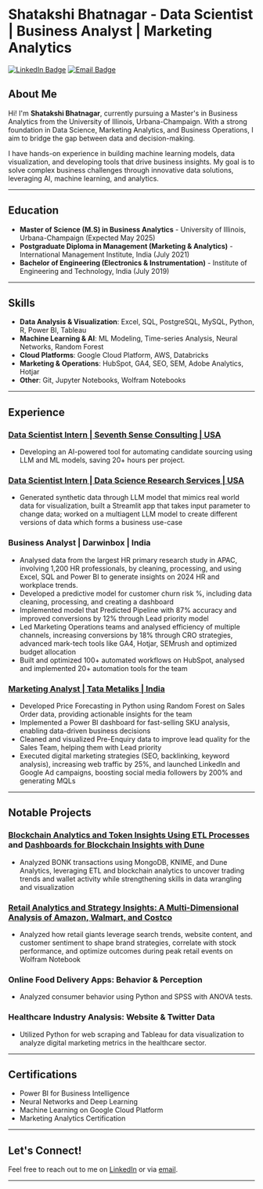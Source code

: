 # Shatakshi Bhatnagar - Data Scientist | Business Analyst | Marketing Analytics

[![LinkedIn Badge](https://img.shields.io/badge/LinkedIn-shatakshibhatnagar-blue)](https://www.linkedin.com/in/shatakshibhatnagar/) 
[![Email Badge](https://img.shields.io/badge/Email-sb99@illinois.edu-red)](mailto:sb99@illinois.edu)

## About Me

Hi! I'm **Shatakshi Bhatnagar**, currently pursuing a Master's in Business Analytics from the University of Illinois, Urbana-Champaign. With a strong foundation in Data Science, Marketing Analytics, and Business Operations, I aim to bridge the gap between data and decision-making.

I have hands-on experience in building machine learning models, data visualization, and developing tools that drive business insights. My goal is to solve complex business challenges through innovative data solutions, leveraging AI, machine learning, and analytics.

---

## Education

- **Master of Science (M.S) in Business Analytics** - University of Illinois, Urbana-Champaign (Expected May 2025)
- **Postgraduate Diploma in Management (Marketing & Analytics)** - International Management Institute, India (July 2021)
- **Bachelor of Engineering (Electronics & Instrumentation)** - Institute of Engineering and Technology, India (July 2019)

---

## Skills

- **Data Analysis & Visualization**: Excel, SQL, PostgreSQL, MySQL, Python, R, Power BI, Tableau
- **Machine Learning & AI**: ML Modeling, Time-series Analysis, Neural Networks, Random Forest
- **Cloud Platforms**: Google Cloud Platform, AWS, Databricks
- **Marketing & Operations**: HubSpot, GA4, SEO, SEM, Adobe Analytics, Hotjar
- **Other**: Git, Jupyter Notebooks, Wolfram Notebooks

---

## Experience

### [Data Scientist Intern | **Seventh Sense Consulting** | USA](https://github.com/shatakshidata/aiRecruitment)
- Developing an AI-powered tool for automating candidate sourcing using LLM and ML models, saving 20+ hours per project.

### [Data Scientist Intern | **Data Science Research Services** | USA](https://github.com/shatakshidata/datagenerator)
- Generated synthetic data through LLM model that mimics real world data for visualization, built a Streamlit app that takes input parameter to change data; worked on a multiagent LLM model to create different versions of data which forms a business use-case

### Business Analyst | **Darwinbox** | India
- Analysed data from the largest HR primary research study in APAC, involving 1,200 HR professionals, by cleaning, processing, and using Excel, SQL and Power BI to generate insights on 2024 HR and workplace trends.
- Developed a predictive model for customer churn risk %, including data cleaning, processing, and creating a dashboard 
- Implemented model that Predicted Pipeline with 87% accuracy and improved conversions by 12% through Lead priority model
- Led Marketing Operations teams and analysed efficiency of multiple channels, increasing conversions by 18% through CRO strategies, advanced mark-tech tools like GA4, Hotjar, SEMrush and optimized budget allocation
- Built and optimized 100+ automated workflows on HubSpot, analysed and implemented 20+ automation tools for the team

### [Marketing Analyst | **Tata Metaliks** | India](https://github.com/shatakshidata/revenueforecast)
- Developed Price Forecasting in Python using Random Forest on Sales Order data, providing actionable insights for the team
- Implemented a Power BI dashboard for fast-selling SKU analysis, enabling data-driven business decisions 
- Cleaned and visualized Pre-Enquiry data to improve lead quality for the Sales Team, helping them with Lead priority 
- Executed digital marketing strategies (SEO, backlinking, keyword analysis), increasing web traffic by 25%, and launched LinkedIn and Google Ad campaigns, boosting social media followers by 200% and generating MQLs

---

## Notable Projects

### [Blockchain Analytics and Token Insights Using ETL Processes](https://github.com/shatakshidata/knimeETL) and [Dashboards for Blockchain Insights with Dune](https://github.com/shatakshidata/blockchain_analytics)
- Analyzed BONK transactions using MongoDB, KNIME, and Dune Analytics, leveraging ETL and blockchain analytics to uncover trading trends and wallet activity while strengthening skills in data wrangling and visualization

### [Retail Analytics and Strategy Insights: A Multi-Dimensional Analysis of Amazon, Walmart, and Costco](https://github.com/shatakshidata/wolfram_retailanalysis)
- Analyzed how retail giants leverage search trends, website content, and customer sentiment to shape brand strategies, correlate with stock performance, and optimize outcomes during peak retail events on Wolfram Notebook

### Online Food Delivery Apps: Behavior & Perception
- Analyzed consumer behavior using Python and SPSS with ANOVA tests.

### Healthcare Industry Analysis: Website & Twitter Data
- Utilized Python for web scraping and Tableau for data visualization to analyze digital marketing metrics in the healthcare sector.

---

## Certifications

- Power BI for Business Intelligence
- Neural Networks and Deep Learning
- Machine Learning on Google Cloud Platform
- Marketing Analytics Certification

---

## Let's Connect!

Feel free to reach out to me on [LinkedIn](https://www.linkedin.com/in/shatakshibhatnagar/) or via [email](mailto:sb99@illinois.edu).

---
